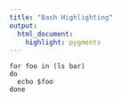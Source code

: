 ```yaml
---
title: "Bash Highlighting"
output:
  html_document:
    highlight: pygments
---
```


```{r, engine = 'bash', eval = FALSE}
for foo in (ls bar)
do
  echo $foo
done
```
